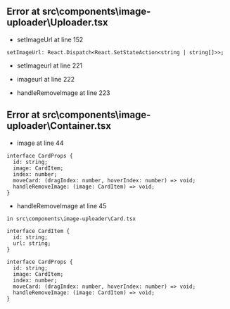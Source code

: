 ## Error at src\components\image-uploader\Uploader.tsx

- setImageUrl at line 152
```
setImageUrl: React.Dispatch<React.SetStateAction<string | string[]>>;
```

- setImageurl at line 221

- imageurl at line 222

- handleRemoveImage at line 223

## Error at src\components\image-uploader\Container.tsx

- image at line 44
```
interface CardProps {
  id: string;
  image: CardItem;
  index: number;
  moveCard: (dragIndex: number, hoverIndex: number) => void;
  handleRemoveImage: (image: CardItem) => void;
}
```

- handleRemoveImage at line 45
```
in src\components\image-uploader\Card.tsx

interface CardItem {
  id: string;
  url: string;
}

interface CardProps {
  id: string;
  image: CardItem;
  index: number;
  moveCard: (dragIndex: number, hoverIndex: number) => void;
  handleRemoveImage: (image: CardItem) => void;
}
```